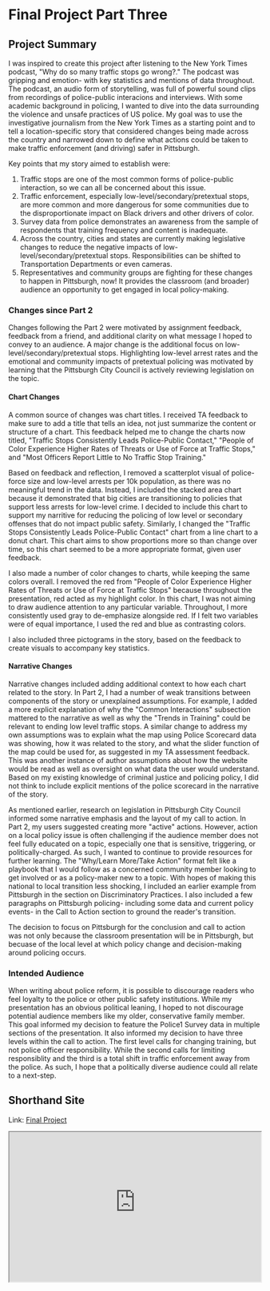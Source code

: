 # Final Project Part Three 

## Project Summary

I was inspired to create this project after listening to the New York Times podcast, "Why do so many traffic stops go wrong?." The podcast was gripping and emotion- with key statistics and mentions of data throughout. The podcast, an audio form of storytelling, was full of powerful sound clips from recordings of police-public interacions and interviews. With some academic background in policing, I wanted to dive into the data surrounding the violence and unsafe practices of US police. My goal was to use the investigative journalism from the New York Times as a starting point and to tell a location-specific story that considered changes being made across the country and narrowed down to define what actions could be taken to make traffic enforcement (and driving) safer in Pittsburgh. 

Key points that my story aimed to establish were:  
1. Traffic stops are one of the most common forms of police-public interaction, so we can all be concerned about this issue. 
2. Traffic enforcement, especially low-level/secondary/pretextual stops, are more common and more dangerous for some communities due to the disproportionate impact on Black drivers and other drivers of color. 
3. Survey data from police demonstrates an awareness from the sample of respondents that training frequency and content is inadequate. 
4. Across the country, cities and states are currently making legislative changes to reduce the negative impacts of low-level/secondary/pretextual stops. Responsibilities can be shifted to Transportation Departments or even cameras.  
5. Representatives and community groups are fighting for these changes to happen in Pittsburgh, now! It provides the classroom (and broader) audience an opportunity to get engaged in local policy-making. 

### Changes since Part 2

Changes following the Part 2 were motivated by assignment feedback, feedback from a friend, and additional clarity on what message I hoped to convey to an audience. A major change is the additional focus on low-level/secondary/pretextual stops. Highlighting low-level arrest rates and the emotional and community impacts of pretextual policing was motivated by learning that the Pittsburgh City Council is actively reviewing legislation on the topic. 

#### Chart Changes 

A common source of changes was chart titles. I received TA feedback to make sure to add a title that tells an idea, not just summarize the content or structure of a chart. This feedback helped me to change the charts now titled, "Traffic Stops Consistently Leads Police-Public Contact," "People of Color Experience Higher Rates of Threats or Use of Force at Traffic Stops," and "Most Officers Report Little to No Traffic Stop Training." 

Based on feedback and reflection, I removed a scatterplot visual of police-force size and low-level arrests per 10k population, as there was no meaningful trend in the data. Instead, I included the stacked area chart because it demonstrated that big cities are transitioning to policies that support less arrests for low-level crime. I decided to include this chart to support my narritive for reducing the policing of low level or secondary offenses that do not impact public safety. Similarly, I changed the "Traffic Stops Consistently Leads Police-Public Contact" chart from a line chart to a donut chart. This chart aims to show proportions more so than change over time, so this chart seemed to be a more appropriate format, given user feedback. 

I also made a number of color changes to charts, while keeping the same colors overall. I removed the red from "People of Color Experience Higher Rates of Threats or Use of Force at Traffic Stops" because throughout the presentation, red acted as my highlight color. In this chart, I was not aiming to draw audience attention to any particular variable. Throughout, I more consistently used gray to de-emphasize alongside red. If I felt two variables were of equal importance, I used the red and blue as contrasting colors. 

I also included three pictograms in the story, based on the feedback to create visuals to accompany key statistics. 

#### Narrative Changes 

Narrative changes included adding additional context to how each chart related to the story. In Part 2, I had a number of weak transitions between components of the story or unexplained assumptions. For example, I added a more explicit explanation of why the "Common Interactions" subsection mattered to the narrative as well as why the "Trends in Training" could be relevant to ending low level traffic stops. A similar change to address my own assumptions was to explain what the map using Police Scorecard data was showing, how it was related to the story, and what the slider function of the map could be used for, as suggested in my TA assessment feedback. This was another instance of author assumptions about how the website would be read as well as oversight on what data the user would understand. Based on my existing knowledge of criminal justice and policing policy, I did not think to include explicit mentions of the police scorecard in the narrative of the story. 

As mentioned earlier, research on legislation in Pittsburgh City Council informed some narrative emphasis and the layout of my call to action. In Part 2, my users suggested creating more "active" actions. However, action on a local policy issue is often challenging if the audience member does not feel fully educated on a topic, especially one that is sensitive, triggering, or politically-charged. As such, I wanted to continue to provide resources for further learning. The "Why/Learn More/Take Action" format felt like a playbook that I would follow as a concerned community member looking to get involved or as a policy-maker new to a topic. With hopes of making this national to local transition less shocking, I included an earlier example from Pittsburgh in the section on Discriminatory Practices. I also included a few paragraphs on Pittsburgh policing- including some data and current policy events- in the Call to Action section to ground the reader's transition. 

The decision to focus on Pittsburgh for the conclusion and call to action was not only because the classroom presentation will be in Pittsburgh, but becuase of the local level at which policy change and decision-making around policing occurs. 

### Intended Audience 

When writing about police reform, it is possible to discourage readers who feel loyalty to the police or other public safety institutions. While my presentation has an obvious political leaning, I hoped to not discourage potential audience members like my older, conservative family member. This goal informed my decision to feature the Police1 Survey data in multiple sections of the presentation. It also informed my decision to have three levels within the call to action. The first level calls for changing training, but not police officer responsibility. While the second calls for limiting responsiblity and the third is a total shift in traffic enforcement away from the police. As such, I hope that a politically diverse audience could all relate to a next-step.  

## Shorthand Site

Link:
[Final Project](https://preview.shorthand.com/xfhyxjoPEP5muTNL)

<iframe
  src="https://carnegiemellon.shorthandstories.com/an-end-to-low-level-traffic-stops/index.html#group-section-Reform-JqPshvUK63"
  style="width:100%; height:300px;"
></iframe>

<script src="https://carnegiemellon.shorthandstories.com/an-end-to-low-level-traffic-stops/embed.js"></script>
